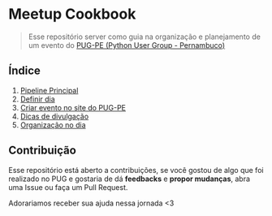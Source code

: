 # Meetup Cookbook

>Esse repositório server como guia na organização e planejamento de um evento do [PUG-PE (Python User Group - Pernambuco)](http://pycon.pug.pe)

## Índice
 1. [Pipeline Principal](arquivos/PIPELINE.md)
 2. [Definir dia](arquivos/DEFINIR-DIA.md)
 3. [Criar evento no site do PUG-PE](arquivos/EVENTOS-PUG.md)
 4. [Dicas de divulgação](arquivos/DIVULGACAO.md)
 5. [Organização no dia](arquivos/ORGANIZACAO-DIA.md)

## Contribuição
  Esse repositório está aberto a contribuições, se você gostou de algo que foi realizado no PUG e gostaria de dá **feedbacks** e **propor mudanças**, abra uma Issue ou faça um Pull Request.

  Adorariamos receber sua ajuda nessa jornada <3
